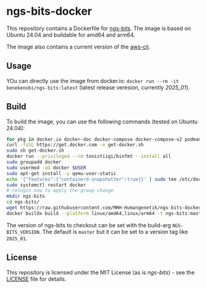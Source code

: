 # ngs-bits-docker

This repository contains a Dockerfile for [ngs-bits](https://github.com/imgag/ngs-bits). The image is based on Ubuntu 24.04 and buildable for amd64 and arm64.

The image also contains a current version of the [aws-cli](https://docs.aws.amazon.com/cli/latest/userguide/cli-chap-welcome.html).

## Usage

YOu can directly use the image from docker.io: `docker run --rm -it benekenobi/ngs-bits:latest` (latest release veresion, currently _2025_01_).

## Build

To build the image, you can use the following commands (tested on Ubuntu 24.04):

```bash
for pkg in docker.io docker-doc docker-compose docker-compose-v2 podman-docker containerd runc; do sudo apt-get remove $pkg; done
curl -fsSL https://get.docker.com -o get-docker.sh
sudo sh get-docker.sh
docker run --privileged --rm tonistiigi/binfmt --install all
sudo groupadd docker
sudo usermod -aG docker $USER
sudo apt-get install -y qemu-user-static
echo '{"features":{"containerd-snapshotter":true}}' | sudo tee /etc/docker/daemon.json
sudo systemctl restart docker
# relogin now to apply the group change
mkdir ngs-bits
cd ngs-bits/
wget https://raw.githubusercontent.com/MHH-Humangenetik/ngs-bits-docker/refs/heads/add-dockerfile/Dockerfile
docker buildx build --platform linux/amd64,linux/arm64 -t ngs-bits:master --build-arg NGS-BITS_VERSION=master .
```

The version of ngs-bits to checkout can be set with the build-arg `NGS-BITS_VERSION`. The default is `master` but it can be set to a version tag like `2025_01`.

## License

This repository is licensed under the MIT License (as is _ngs-bits_) - see the [LICENSE](LICENSE) file for details.
